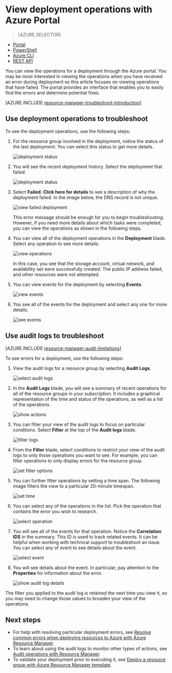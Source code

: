 <properties
   pageTitle="View deployment operations with portal | Microsoft Azure"
   description="Describes how to use the Azure portal to detect errors from Resource Manager deployment."
   services="azure-resource-manager,virtual-machines"
   documentationCenter=""
   tags="top-support-issue"
   authors="tfitzmac"
   manager="timlt"
   editor="tysonn"/>

<tags
   ms.service="azure-resource-manager"
   ms.devlang="na"
   ms.topic="article"
   ms.tgt_pltfrm="vm-multiple"
   ms.workload="infrastructure"
   ms.date="06/15/2016"
   ms.author="tomfitz"/>

# View deployment operations with Azure Portal

> [AZURE.SELECTOR]
- [Portal](resource-manager-troubleshoot-deployments-portal.md)
- [PowerShell](resource-manager-troubleshoot-deployments-powershell.md)
- [Azure CLI](resource-manager-troubleshoot-deployments-cli.md)
- [REST API](resource-manager-troubleshoot-deployments-rest.md)

You can view the operations for a deployment through the Azure portal. You may be most interested in viewing the operations when you have received an error during deployment so this article focuses on viewing operations that have failed. The portal provides an interface that enables you to easily find the errors and determine potential fixes.

[AZURE.INCLUDE [resource-manager-troubleshoot-introduction](../includes/resource-manager-troubleshoot-introduction.md)]

## Use deployment operations to troubleshoot

To see the deployment operations, use the following steps:

1. For the resource group involved in the deployment, notice the status of the last deployment. You can select this status to get more details.

    ![deployment status](./media/resource-manager-troubleshoot-deployments-portal/deployment-status.png)

2. You will see the recent deployment history. Select the deployment that failed.

    ![deployment status](./media/resource-manager-troubleshoot-deployments-portal/select-deployment.png)

3. Select **Failed. Click here for details** to see a description of why the deployment failed. In the image below, the DNS record is not unique.  

    ![view failed deployment](./media/resource-manager-troubleshoot-deployments-portal/view-error.png)

    This error message should be enough for you to begin troubleshooting. However, if you need more details about which tasks were completed, you can view the operations as shown in the following steps.

4. You can view all of the deployment operations in the **Deployment** blade. Select any operation to see more details.

    ![view operations](./media/resource-manager-troubleshoot-deployments-portal/view-operations.png)

    In this case, you see that the storage account, virtual network, and availability set were successfully created. The public IP address failed, and other resources were not attempted.

5. You can view events for the deployment by selecting **Events**.

    ![view events](./media/resource-manager-troubleshoot-deployments-portal/view-events.png)

6. You see all of the events for the deployment and select any one for more details.

    ![see events](./media/resource-manager-troubleshoot-deployments-portal/see-all-events.png)

## Use audit logs to troubleshoot

[AZURE.INCLUDE [resource-manager-audit-limitations](../includes/resource-manager-audit-limitations.md)]

To see errors for a deployment, use the following steps:

1. View the audit logs for a resource group by selecting **Audit Logs**.

    ![select audit logs](./media/resource-manager-troubleshoot-deployments-portal/select-audit-logs.png)

2. In the **Audit Logs** blade, you will see a summary of recent operations for all of the resource groups in your subscription. It includes a graphical representation of the time and status of the operations, as well as a list of the operations.

    ![show actions](./media/resource-manager-troubleshoot-deployments-portal/audit-summary.png)

3. You can filter your view of the audit logs to focus on particular conditions. Select **Filter** at the top of the **Audit logs** blade.

    ![filter logs](./media/resource-manager-troubleshoot-deployments-portal/filter-logs.png)

4. From the **Filter** blade, select conditions to restrict your view of the audit logs to only those operations you want to see. For example, you can filter operations to only display errors for the resource group.

    ![set filter options](./media/resource-manager-troubleshoot-deployments-portal/set-filter.png)

5. You can further filter operations by setting a time span. The following image filters the view to a particular 20-minute timespan.

    ![set time](./media/resource-manager-troubleshoot-deployments-portal/select-time.png)

6. You can select any of the operations in the list. Pick the operation that contains the error you wish to research.

    ![select operation](./media/resource-manager-troubleshoot-deployments-portal/select-operation.png)
  
7. You will see all of the events for that operation. Notice the **Correlation IDS** in the summary. This ID is used to track related events. It can be helpful when working with technical support to troubleshoot an issue. You can select any of event to see details about the event.

    ![select event](./media/resource-manager-troubleshoot-deployments-portal/select-event.png)

8. You will see details about the event. In particular, pay attention to the **Properties** for information about the error.

    ![show audit log details](./media/resource-manager-troubleshoot-deployments-portal/audit-details.png)

The filter you applied to the audit log is retained the next time you view it, so you may need to change those values to broaden your view of the operations.

## Next steps

- For help with resolving particular deployment errors, see [Resolve common errors when deploying resources to Azure with Azure Resource Manager](resource-manager-common-deployment-errors.md).
- To learn about using the audit logs to monitor other types of actions, see [Audit operations with Resource Manager](resource-group-audit.md).
- To validate your deployment prior to executing it, see [Deploy a resource group with Azure Resource Manager template](resource-group-template-deploy.md).
